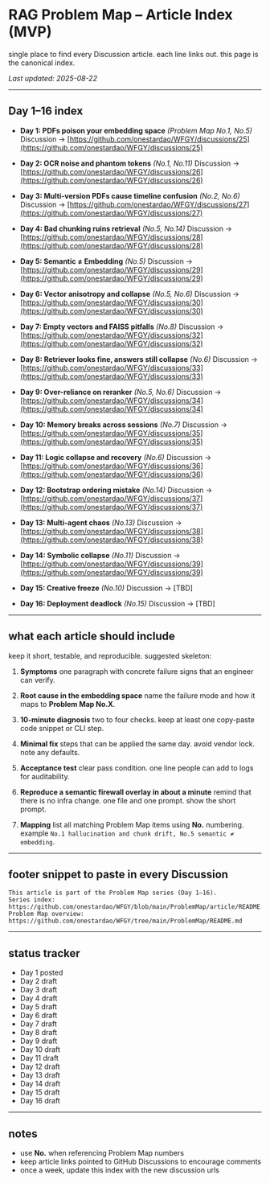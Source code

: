 # RAG Problem Map – Article Index (MVP)

single place to find every Discussion article. each line links out. this page is the canonical index.

*Last updated: 2025-08-22*

---

## Day 1–16 index

* **Day 1: PDFs poison your embedding space** *(Problem Map No.1, No.5)*
  Discussion → [https://github.com/onestardao/WFGY/discussions/25](https://github.com/onestardao/WFGY/discussions/25)

* **Day 2: OCR noise and phantom tokens** *(No.1, No.11)*
  Discussion → [https://github.com/onestardao/WFGY/discussions/26](https://github.com/onestardao/WFGY/discussions/26)

* **Day 3: Multi-version PDFs cause timeline confusion** *(No.2, No.6)*
  Discussion → [https://github.com/onestardao/WFGY/discussions/27](https://github.com/onestardao/WFGY/discussions/27)

* **Day 4: Bad chunking ruins retrieval** *(No.5, No.14)*
  Discussion → [https://github.com/onestardao/WFGY/discussions/28](https://github.com/onestardao/WFGY/discussions/28)

* **Day 5: Semantic ≠ Embedding** *(No.5)*
  Discussion → [https://github.com/onestardao/WFGY/discussions/29](https://github.com/onestardao/WFGY/discussions/29)

* **Day 6: Vector anisotropy and collapse** *(No.5, No.6)*
  Discussion → [https://github.com/onestardao/WFGY/discussions/30](https://github.com/onestardao/WFGY/discussions/30)

* **Day 7: Empty vectors and FAISS pitfalls** *(No.8)*
  Discussion → [https://github.com/onestardao/WFGY/discussions/32](https://github.com/onestardao/WFGY/discussions/32)

* **Day 8: Retriever looks fine, answers still collapse** *(No.6)*
  Discussion → [https://github.com/onestardao/WFGY/discussions/33](https://github.com/onestardao/WFGY/discussions/33)

* **Day 9: Over-reliance on reranker** *(No.5, No.6)*
  Discussion → [https://github.com/onestardao/WFGY/discussions/34](https://github.com/onestardao/WFGY/discussions/34)

* **Day 10: Memory breaks across sessions** *(No.7)*
  Discussion → [https://github.com/onestardao/WFGY/discussions/35](https://github.com/onestardao/WFGY/discussions/35)

* **Day 11: Logic collapse and recovery** *(No.6)*
  Discussion → [https://github.com/onestardao/WFGY/discussions/36](https://github.com/onestardao/WFGY/discussions/36)

* **Day 12: Bootstrap ordering mistake** *(No.14)*
  Discussion  → [https://github.com/onestardao/WFGY/discussions/37](https://github.com/onestardao/WFGY/discussions/37)

* **Day 13: Multi-agent chaos** *(No.13)*
  Discussion →  [https://github.com/onestardao/WFGY/discussions/38](https://github.com/onestardao/WFGY/discussions/38)

* **Day 14: Symbolic collapse** *(No.11)*
  Discussion → [https://github.com/onestardao/WFGY/discussions/39](https://github.com/onestardao/WFGY/discussions/39)

* **Day 15: Creative freeze** *(No.10)*
  Discussion → \[TBD]

* **Day 16: Deployment deadlock** *(No.15)*
  Discussion → \[TBD]

---

## what each article should include

keep it short, testable, and reproducible. suggested skeleton:

1. **Symptoms**
   one paragraph with concrete failure signs that an engineer can verify.

2. **Root cause in the embedding space**
   name the failure mode and how it maps to **Problem Map No.X**.

3. **10-minute diagnosis**
   two to four checks. keep at least one copy-paste code snippet or CLI step.

4. **Minimal fix**
   steps that can be applied the same day. avoid vendor lock. note any defaults.

5. **Acceptance test**
   clear pass condition. one line people can add to logs for auditability.

6. **Reproduce a semantic firewall overlay in about a minute**
   remind that there is no infra change. one file and one prompt. show the short prompt.

7. **Mapping**
   list all matching Problem Map items using **No.** numbering. example
   `No.1 hallucination and chunk drift, No.5 semantic ≠ embedding`.

---

## footer snippet to paste in every Discussion

```
This article is part of the Problem Map series (Day 1–16).
Series index: https://github.com/onestardao/WFGY/blob/main/ProblemMap/article/README.md
Problem Map overview: https://github.com/onestardao/WFGY/tree/main/ProblemMap/README.md
```

---

## status tracker

* Day 1 posted
* Day 2 draft
* Day 3 draft
* Day 4 draft
* Day 5 draft
* Day 6 draft
* Day 7 draft
* Day 8 draft
* Day 9 draft
* Day 10 draft
* Day 11 draft
* Day 12 draft
* Day 13 draft
* Day 14 draft
* Day 15 draft
* Day 16 draft

---

## notes

* use **No.** when referencing Problem Map numbers
* keep article links pointed to GitHub Discussions to encourage comments
* once a week, update this index with the new discussion urls
